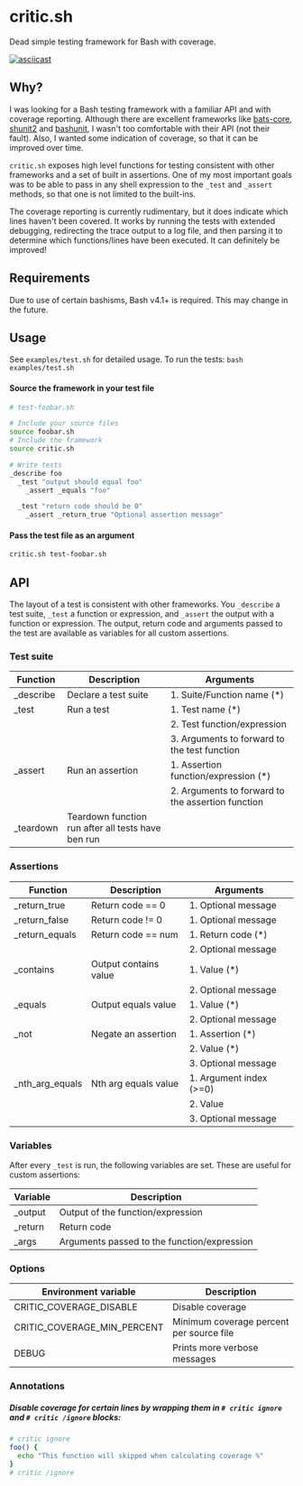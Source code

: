 # critic.sh

Dead simple testing framework for Bash with coverage.

[![asciicast](https://asciinema.org/a/301445.svg)](https://asciinema.org/a/301445)

## Why?

I was looking for a Bash testing framework with a familiar API and with coverage reporting. Although there are excellent frameworks like [bats-core](https://github.com/bats-core/bats-core), [shunit2](https://github.com/kward/shunit2) and [bashunit](https://github.com/djui/bashunit), I wasn't too comfortable with their API (not their fault). Also, I wanted some indication of coverage, so that it can be improved over time.

`critic.sh` exposes high level functions for testing consistent with other frameworks and a set of built in assertions. One of my most important goals was to be able to pass in any shell expression to the `_test` and `_assert` methods, so that one is not limited to the built-ins.

The coverage reporting is currently rudimentary, but it does indicate which lines haven't been covered. It works by running the tests with extended debugging, redirecting the trace output to a log file, and then parsing it to determine which functions/lines have been executed. It can definitely be improved!

## Requirements

Due to use of certain bashisms, Bash v4.1+ is required. This may change in the future.

## Usage

See `examples/test.sh` for detailed usage. To run the tests: `bash examples/test.sh`

#### Source the framework in your test file

```bash
# test-foobar.sh

# Include your source files
source foobar.sh
# Include the framework
source critic.sh

# Write tests
_describe foo
  _test "output should equal foo"
    _assert _equals "foo"

  _test "return code should be 0"
    _assert _return_true "Optional assertion message"
```

#### Pass the test file as an argument

```bash
critic.sh test-foobar.sh
```

## API

The layout of a test is consistent with other frameworks. You `_describe` a test suite, `_test` a function or expression, and `_assert` the output with a function or expression. The output, return code and arguments passed to the test are available as variables for all custom assertions.

### Test suite

| Function   | Description                                        | Arguments                                         |
| ---------- | -------------------------------------------------- | ------------------------------------------------- |
| \_describe | Declare a test suite                               | 1. Suite/Function name (\*)                       |
| \_test     | Run a test                                         | 1. Test name (\*)                                 |
|            |                                                    | 2. Test function/expression                       |
|            |                                                    | 3. Arguments to forward to the test function      |
| \_assert   | Run an assertion                                   | 1. Assertion function/expression (\*)             |
|            |                                                    | 2. Arguments to forward to the assertion function |
| \_teardown | Teardown function run after all tests have ben run |

### Assertions

| Function         | Description           | Arguments               |
| ---------------- | --------------------- | ----------------------- |
| \_return_true    | Return code == 0      | 1. Optional message     |
| \_return_false   | Return code != 0      | 1. Optional message     |
| \_return_equals  | Return code == num    | 1. Return code (\*)     |
|                  |                       | 2. Optional message     |
| \_contains       | Output contains value | 1. Value (\*)           |
|                  |                       | 2. Optional message     |
| \_equals         | Output equals value   | 1. Value (\*)           |
|                  |                       | 2. Optional message     |
| \_not            | Negate an assertion   | 1. Assertion (\*)       |
|                  |                       | 2. Value (\*)           |
|                  |                       | 3. Optional message     |
| \_nth_arg_equals | Nth arg equals value  | 1. Argument index (>=0) |
|                  |                       | 2. Value                |
|                  |                       | 3. Optional message     |

### Variables

After every `_test` is run, the following variables are set. These are useful for custom assertions:

| Variable | Description                                 |
| -------- | ------------------------------------------- |
| \_output | Output of the function/expression           |
| \_return | Return code                                 |
| \_args   | Arguments passed to the function/expression |

### Options

| Environment variable        | Description                              |
| --------------------------- | ---------------------------------------- |
| CRITIC_COVERAGE_DISABLE     | Disable coverage                         |
| CRITIC_COVERAGE_MIN_PERCENT | Minimum coverage percent per source file |
| DEBUG                       | Prints more verbose messages             |

### Annotations

##### Disable coverage for certain lines by wrapping them in `# critic ignore` and `# critic /ignore` blocks:

```bash
# critic ignore
foo() {
  echo "This function will skipped when calculating coverage %"
}
# critic /ignore
```
